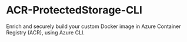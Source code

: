 # ACR-ProtectedStorage-CLI
Enrich and securely build your custom Docker image in Azure Container Registry (ACR), using Azure CLI.
